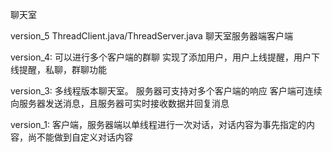 聊天室

version_5
ThreadClient.java/ThreadServer.java
聊天室服务器端客户端

version_4:
可以进行多个客户端的群聊
实现了添加用户，用户上线提醒，用户下线提醒，私聊，群聊功能

version_3:
多线程版本聊天室。
服务器可支持对多个客户端的响应
客户端可连续向服务器发送消息，且服务器可实时接收数据并回复消息

version_1:
客户端，服务器端以单线程进行一次对话，对话内容为事先指定的内容，尚不能做到自定义对话内容
